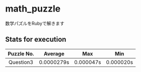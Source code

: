 # math_puzzle
数学パズルをRubyで解きます

## Stats for execution

| Puzzle No. | Average    | Max       | Min       |
| :--------: | :-----:    | :-:       | :-:       |
| Question3  | 0.0000279s | 0.000047s | 0.000020s |
